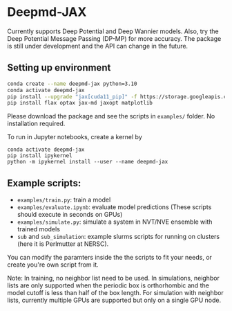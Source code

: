 # Deepmd-JAX

Currently supports Deep Potential and Deep Wannier models.  Also, try the Deep Potential Message Passing (DP-MP) for more accuracy. The package is still under development and the API can change in the future.

## Setting up environment
```bash
conda create --name deepmd-jax python=3.10
conda activate deepmd-jax 
pip install --upgrade "jax[cuda11_pip]" -f https://storage.googleapis.com/jax-releases/jax_cuda_releases.html
pip install flax optax jax-md jaxopt matplotlib
```
Please download the package and see the scripts in `examples/` folder. No installation required. 

To run in Jupyter notebooks, create a kernel by
```
conda activate deepmd-jax 
pip install ipykernel
python -m ipykernel install --user --name deepmd-jax
```

## Example scripts:
- `examples/train.py`: train a model
- `examples/evaluate.ipynb`: evaluate model predictions (These scripts should execute in seconds on GPUs)
- `examples/simulate.py`: simulate a system in NVT/NVE ensemble with trained models
- `sub` and `sub_simulation`: example slurms scripts for running on clusters (here it is Perlmutter at NERSC).

You can modify the paramters inside the the scripts to fit your needs, or create you're own script from it.

Note: In training, no neighbor list need to be used. In simulations, neighbor lists are only supported when the periodic box is orthorhombic and the model cutoff is less than half of the box length. For simulation with neighbor lists, currently multiple GPUs are supported but only on a single GPU node.